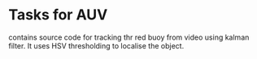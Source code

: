 # Tasks for AUV
contains source code for tracking thr red buoy from video using kalman filter. It uses HSV thresholding to localise the object.
